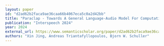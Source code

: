 ```yaml
---
layout: paper
id: "d2ad62b2faca9ae36caa66b4067eca5c0a2d42bb"
title: "Paraclap - Towards A General Language-Audio Model For Computational Paralinguistic Tasks"
publication: "Interspeech 2024"
year: 2024
external_url: https://www.semanticscholar.org/paper/d2ad62b2faca9ae36caa66b4067eca5c0a2d42bb
authors: "Xin Jing, Andreas Triantafyllopoulos, Bjorn W. Schuller"
---
```

